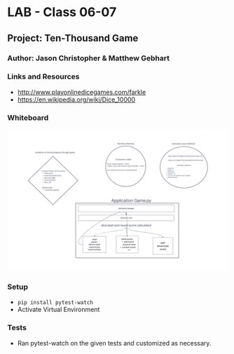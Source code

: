 # LAB - Class 06-07

## Project: Ten-Thousand Game

### Author: Jason Christopher & Matthew Gebhart

### Links and Resources

* <http://www.playonlinedicegames.com/farkle>
* <https://en.wikipedia.org/wiki/Dice_10000>

### Whiteboard

![Whiteboard](images/10000_Lab_with_Jason_V2.png)

### Setup

* `pip install pytest-watch`
*  Activate Virtual Environment

### Tests

* Ran pytest-watch on the given tests and customized as necessary.
